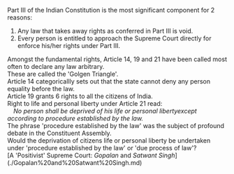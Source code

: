 Part III of the Indian Constitution is the most significant component for 2 reasons:<br>

<ol>
<li>Any law that takes away rights as conferred in Part III is void.</li>
<li>Every person is entitled to approach the Supreme Court directly for enforce his/her rights under Part III.</li>
</ol>
Amongst the fundamental rights, Article 14, 19 and 21 have been called most often to declare any law arbitrary.<br>
These are called the 'Golgen Triangle'.<br>
Article 14 categoricallly sets out that the state cannot deny any person equality before the law.<br>
Article 19 grants 6 rights to all the citizens of India.<br>
Right to life and personal liberty under Article 21 read:<br>
&emsp;<i>No person shall be deprived of his life or personal libertyexcept according to procedure established by the law.</i><br>
The phrase 'procedure established by the law' was the subject of profound debate in the Constituent Assembly.<br>
Would the deprivation of citizens life or personal liberty be undertaken under 'procedure established by the law' or 'due process of law'?<br>
[A 'Positivist' Supreme Court: <i>Gopalan</i> and <i>Satwant Singh</i>](./Gopalan%20and%20Satwant%20Singh.md)
